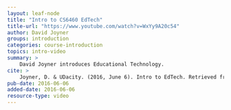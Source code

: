 ```yaml
---
layout: leaf-node
title: "Intro to CS6460 EdTech"
title-url: "https://www.youtube.com/watch?v=WxYy9A20c54"
author: David Joyner
groups: introduction
categories: course-introduction
topics: intro-video
summary: >
    David Joyner introduces Educational Technology.
cite: >
    Joyner, D. & UDacity. (2016, June 6). Intro to EdTech. Retrieved from https://www.youtube.com/watch?v=WxYy9A20c54
pub-date: 2016-06-06
added-date: 2016-06-06
resource-type: video
---
```

